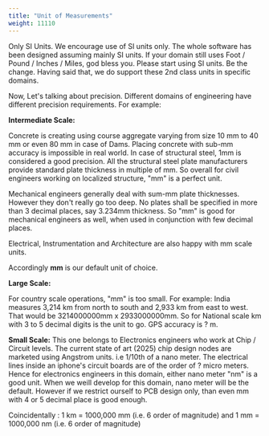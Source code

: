 ```yaml
---
title: "Unit of Measurements"
weight: 11110
---
```

Only SI Units. We encourage use of SI units only. The whole software has been designed assuming mainly SI units. If your domain still uses Foot / Pound / Inches / Miles, god bless you. Please start using SI units. Be the change. Having said that, we do support these 2nd class units in specific domains.

Now, Let's talking about precision. Different domains of engineering have different precision requirements. For example: 

**Intermediate Scale:**

Concrete is creating using course aggregate varying from size 10 mm to 40 mm or even 80 mm in case of Dams. Placing concrete with sub-mm accuracy is impossible in real world. In case of structural steel, 1mm is considered a good precision. All the structural steel plate manufacturers provide standard plate thickness in multiple of mm. So overall for civil engineers working on localized structure, "mm" is a perfect unit.

Mechanical engineers generally deal with sum-mm plate thicknesses. However they don't really go too deep. No plates shall be specified in more than 3 decimal places, say 3.234mm thickness. So "mm" is good for mechanical engineers as well, when used in conjunction with few decimal places.

Electrical, Instrumentation and Architecture are also happy with mm scale units.

Accordingly <b>mm</b> is our default unit of choice.

**Large Scale:**

For country scale operations, "mm" is too small. For example: India measures 3,214 km from north to south and 2,933 km  from east to west. That would be 3214000000mm x 2933000000mm. So for National scale km with 3 to 5 decimal digits is the unit to go. GPS accuracy is ? m.

**Small Scale:**
This one belongs to Electronics engineers who work at Chip / Circuit levels. The current state of art (2025) chip design nodes are marketed using Angstrom units. i.e 1/10th of a nano meter. The electrical lines inside an iphone's circuit boards are of the order of ? micro meters. Hence for electronics engineers in this domain, either nano meter "nm" is a good unit. When we weill develop for this domain, nano meter will be the default. However if we restrict ourself to PCB design only, than even mm with 4 or 5 decimal place is good enough.

Coincidentally : 1 km = 1000,000 mm (i.e. 6 order of magnitude) and 1 mm = 1000,000 nm (i.e. 6 order of magnitude)
